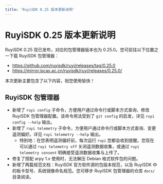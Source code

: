 ```yaml
---
title: 'RuyiSDK 0.25 版本更新说明'
---
```


# RuyiSDK 0.25 版本更新说明

RuyiSDK 0.25 现已发布，对应的包管理器版本也为 0.25.0。您可前往以下位置之一下载 RuyiSDK 包管理器：

* https://github.com/ruyisdk/ruyi/releases/tag/0.25.0
* https://mirror.iscas.ac.cn/ruyisdk/ruyi/releases/0.25.0/

本次更新主要包含了以下内容，祝您使用愉快！

## RuyiSDK 包管理器

* 新增了 `ruyi config` 子命令，方便用户通过命令行或脚本方式查询、修改 RuyiSDK 包管理器配置。该命令用法受到了 `git config` 的启发，详见 `ruyi config --help` 输出。
* 新增了 `ruyi telemetry` 子命令，方便用户通过命令行或脚本方式查询、变更遥测偏好。详见 `ruyi telemetry --help` 输出。
    * 特别地：在您表明遥测偏好前，每次运行 `ruyi` 您都会收到提醒。您现在可以通过 `ruyi telemetry off` 关闭遥测数据收集，或通过 `ruyi telemetry consent` 明确接受遥测数据收集与上传了。
* 修复了搭配 arpy 1.x 使用时，无法解压 Debian 格式软件包的问题。
* 新增了两篇规范文档：RuyiSDK 官方软件源的包版本规范，以及 RuyiSDK 中的板卡型号、系统镜像命名规范。您可移步 RuyiSDK 包管理器的仓库 `docs/` 目录阅读。
